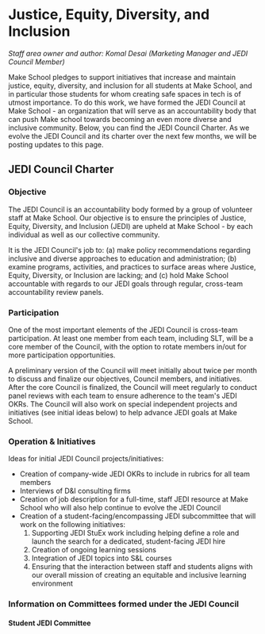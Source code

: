 # Justice, Equity, Diversity, and Inclusion

*Staff area owner and author: Komal Desai (Marketing Manager and JEDI Council Member)*

Make School pledges to support initiatives that increase and maintain justice, equity, diversity, and inclusion for all students at Make School, and in particular those students for whom creating safe spaces in tech is of utmost importance. To do this work, we have formed the JEDI Council at Make School - an organization that will serve as an accountability body that can push Make school towards becoming an even more diverse and inclusive community. Below, you can find the JEDI Council Charter. As we evolve the JEDI Council and its charter over the next few months, we will be posting updates to this page.

## JEDI Council Charter

### Objective

The JEDI Council is an accountability body formed by a group of volunteer staff at Make School. Our objective is to ensure the principles of Justice, Equity, Diversity, and Inclusion (JEDI) are upheld at Make School - by each individual as well as our collective community.

It is the JEDI Council's job to: (a) make policy recommendations regarding inclusive and diverse approaches to education and administration; (b) examine programs, activities, and practices to surface areas where Justice, Equity, Diversity, or Inclusion are lacking; and (c) hold Make School accountable with regards to our JEDI goals through regular, cross-team accountability review panels.


### Participation

One of the most important elements of the JEDI Council is cross-team participation. At least one member from each team, including SLT, will be a core member of the Council, with the option to rotate members in/out for more participation opportunities.

A preliminary version of the Council will meet initially about twice per month to discuss and finalize our objectives, Council members, and initiatives. After the core Council is finalized, the Council will meet regularly to conduct panel reviews with each team to ensure adherence to the team's JEDI OKRs. The Council will also work on special independent projects and initiatives (see initial ideas below) to help advance JEDI goals at Make School.


### Operation & Initiatives

Ideas for initial JEDI Council projects/initiatives:
* Creation of company-wide JEDI OKRs to include in rubrics for all team members
* Interviews of D&I consulting firms 
* Creation of job description for a full-time, staff JEDI resource at Make School who will also help continue to evolve the JEDI Council
* Creation of a student-facing/encompassing JEDI subcommittee that will work on the following initiatives:
  1.  Supporting JEDI StuEx work including helping define a role and launch the search for a dedicated, student-facing JEDI hire
  2.  Creation of ongoing learning sessions
  3.  Integration of JEDI topics into S&L courses
  4.  Ensuring that the interaction between staff and students aligns with our overall mission of creating an equitable and inclusive learning environment


### Information on Committees formed under the JEDI Council

#### Student JEDI Committee
